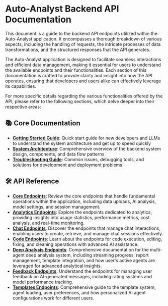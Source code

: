 # Auto-Analyst Backend API Documentation

This document is a guide to the backend API endpoints utilized within the Auto-Analyst application. It encompasses a thorough breakdown of various aspects, including the handling of requests, the intricate processes of data transformations, and the structured responses that the API generates.

The Auto-Analyst application is designed to facilitate seamless interactions and efficient data management, making it essential for users to understand the available endpoints and their functionalities. Each section of this documentation is crafted to provide clarity and insight into how the API operates, ensuring that developers and users alike can effectively leverage its capabilities.

For more specific details regarding the various functionalities offered by the API, please refer to the following sections, which delve deeper into their respective areas:

## 📚 Core Documentation

- **[Getting Started Guide](./getting_started.md)**: Quick start guide for new developers and LLMs to understand the system architecture and get up to speed quickly
- **[System Architecture](./architecture.md)**: Comprehensive overview of the backend system design, components, and data flow patterns
- **[Troubleshooting Guide](./troubleshooting.md)**: Common issues, debugging tools, and solutions for development and deployment problems

## 🛠️ API Reference

- **[Core Endpoints](./routes/core.md)**: Review the core endpoints that handle fundamental operations within the application, including data uploads, AI analysis, model settings, and session management.
- **[Analytics Endpoints](./routes/analytics.md)**: Explore the endpoints dedicated to analytics, providing insights into usage statistics, performance metrics, cost analysis, and real-time monitoring.
- **[Chat Endpoints](./routes/chats.md)**: Discover the endpoints that manage chat interactions, enabling users to create, retrieve, and manage chat sessions effectively.
- **[Code Endpoints](./routes/code.md)**: Learn about the endpoints for code execution, editing, fixing, and cleaning operations with advanced AI assistance.
- **[Deep Analysis Endpoints](./routes/deep_analysis.md)**: Comprehensive documentation for the multi-agent deep analysis system, including streaming progress, report management, template integration, and how user's active agents are leveraged for advanced analytical insights.
- **[Feedback Endpoints](./routes/feedback.md)**: Understand the endpoints for managing user feedback on AI-generated messages, including rating systems and model performance tracking.
- **[Templates Endpoints](./routes/templates.md)**: Comprehensive guide to the template system, agent loading, user preferences, and how personalized AI agent configurations work for different users.
